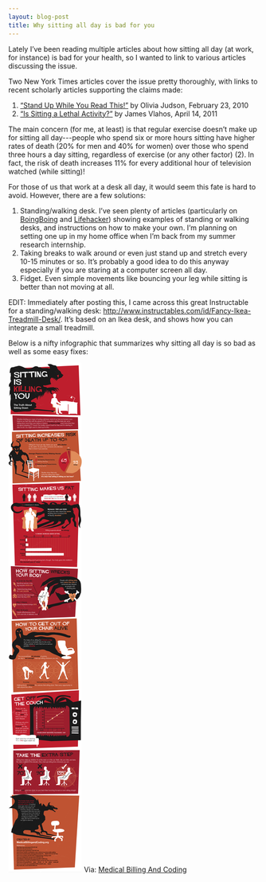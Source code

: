 ```yaml
--- 
layout: blog-post
title: Why sitting all day is bad for you
---
```


Lately I’ve been reading multiple articles about how sitting all day (at work, for instance) is bad for your health, so I wanted to link to various articles discussing the issue.

Two New York Times articles cover the issue pretty thoroughly, with links to recent scholarly articles supporting the claims made:

1. [“Stand Up While You Read This!”](http://opinionator.blogs.nytimes.com/2010/02/23/stand-up-while-you-read-this/) by Olivia Judson, February 23, 2010
2. [“Is Sitting a Lethal Activity?”](http://www.nytimes.com/2011/04/17/magazine/mag-17sitting-t.html) by James Vlahos, April 14, 2011


The main concern (for me, at least) is that regular exercise doesn’t make up for sitting all day---people who spend six or more hours sitting have higher rates of death (20% for men and 40% for women) over those who spend three hours a day sitting, regardless of exercise (or any other factor) (2). In fact, the risk of death increases 11% for every additional hour of television watched (while sitting)!

For those of us that work at a desk all day, it would seem this fate is hard to avoid. However, there are a few solutions:

1. Standing/walking desk. I’ve seen plenty of articles (particularly on [BoingBoing](http://www.google.com/cse?cx=partner-pub-2170174688585464%3Ad58nno-rqp8&ie=ISO-8859-1&q=standing+desk&sa.x=0&sa.y=0&sa=SEARCH&siteurl=http%3A%2F%2Fwww.boingboing.net%2F&siteurl=boingboing.net%2F) and [Lifehacker](http://lifehacker.com/standing-desk/)) showing examples of standing or walking desks, and instructions on how to make your own. I’m planning on setting one up in my home office when I’m back from my summer research internship.
2. Taking breaks to walk around or even just stand up and stretch every 10-15 minutes or so. It’s probably a good idea to do this anyway especially if you are staring at a computer screen all day.
3. Fidget. Even simple movements like bouncing your leg while sitting is better than not moving at all.


EDIT: Immediately after posting this, I came across this great Instructable for a standing/walking desk: http://www.instructables.com/id/Fancy-Ikea-Treadmill-Desk/. It’s based on an Ikea desk, and shows how you can integrate a small treadmill.

Below is a nifty infographic that summarizes why sitting all day is so bad as well as some easy fixes:

![Sitting is kill you](/assets/img/sitting-is-killing-you.jpg)
Via: [Medical Billing And Coding](http://www.medicalbillingandcoding.org/)

